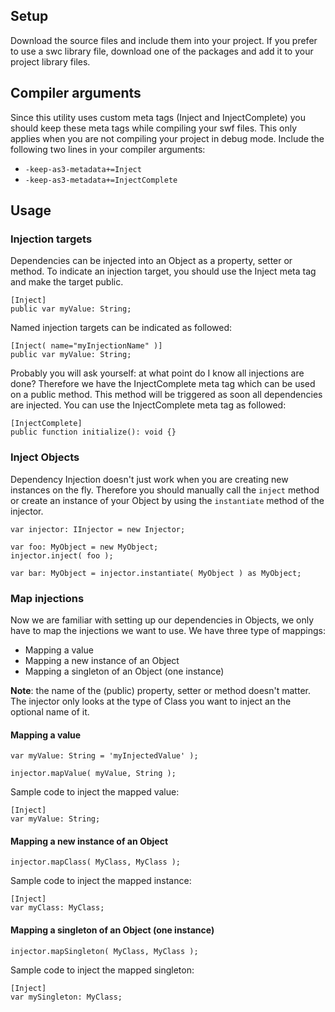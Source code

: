 ## Setup

Download the source files and include them into your project. If you prefer to use a swc library file, download one of the packages and add it to your project library files.

## Compiler arguments

Since this utility uses custom meta tags (Inject and InjectComplete) you should keep these meta tags while compiling your swf files. This only applies when you are not compiling your project in debug mode. Include the following two lines in your compiler arguments:

* `-keep-as3-metadata+=Inject`
* `-keep-as3-metadata+=InjectComplete`

## Usage

### Injection targets

Dependencies can be injected into an Object as a property, setter or method. To indicate an injection target, you should use the Inject meta tag and make the target public.

    [Inject]
    public var myValue: String;

Named injection targets can be indicated as followed:

    [Inject( name="myInjectionName" )]
    public var myValue: String;

Probably you will ask yourself: at what point do I know all injections are done? Therefore we have the InjectComplete meta tag which can be used on a public method. This method will be triggered as soon all dependencies are injected. You can use the InjectComplete meta tag as followed:

    [InjectComplete]
    public function initialize(): void {}

### Inject Objects

Dependency Injection doesn't just work when you are creating new instances on the fly. Therefore you should manually call the `inject` method or create an instance of your Object by using the `instantiate` method of the injector.

	var injector: IInjector = new Injector;
		
	var foo: MyObject = new MyObject;
	injector.inject( foo );
	
	var bar: MyObject = injector.instantiate( MyObject ) as MyObject;

### Map injections

Now we are familiar with setting up our dependencies in Objects, we only have to map the injections we want to use. We have three type of mappings:

* Mapping a value
* Mapping a new instance of an Object
* Mapping a singleton of an Object (one instance)

**Note**: the name of the (public) property, setter or method doesn't matter. The injector only looks at the type of Class you want to inject an the optional name of it.

#### Mapping a value

	var myValue: String = 'myInjectedValue' );
	
	injector.mapValue( myValue, String );

Sample code to inject the mapped value:

	[Inject]
	var myValue: String;

#### Mapping a new instance of an Object

	injector.mapClass( MyClass, MyClass );

Sample code to inject the mapped instance:

	[Inject]
	var myClass: MyClass;

#### Mapping a singleton of an Object (one instance)

	injector.mapSingleton( MyClass, MyClass );

Sample code to inject the mapped singleton:

	[Inject]
	var mySingleton: MyClass;